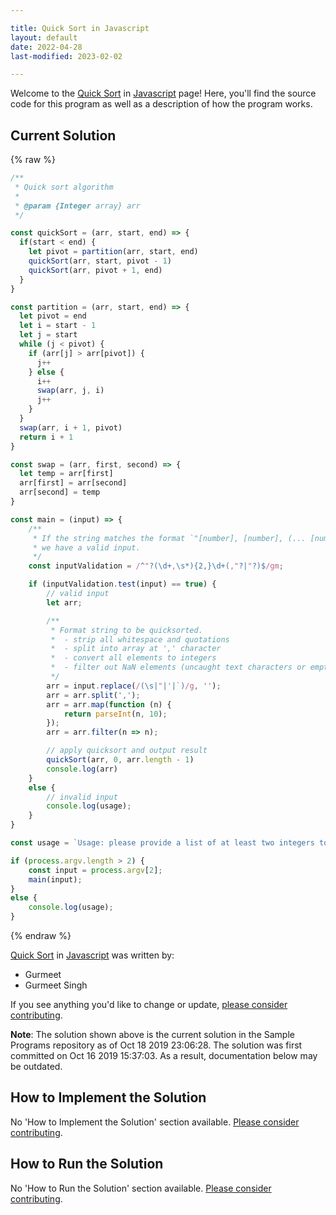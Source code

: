 ```yaml
---

title: Quick Sort in Javascript
layout: default
date: 2022-04-28
last-modified: 2023-02-02

---
```


Welcome to the [Quick Sort](https://sampleprograms.io/projects/quick-sort) in [Javascript](https://sampleprograms.io/languages/javascript) page! Here, you'll find the source code for this program as well as a description of how the program works.

## Current Solution

{% raw %}

```javascript
/**
 * Quick sort algorithm
 *
 * @param {Integer array} arr
 */

const quickSort = (arr, start, end) => {
  if(start < end) {
    let pivot = partition(arr, start, end)
    quickSort(arr, start, pivot - 1)
    quickSort(arr, pivot + 1, end)
  } 
}

const partition = (arr, start, end) => { 
  let pivot = end
  let i = start - 1
  let j = start
  while (j < pivot) {
    if (arr[j] > arr[pivot]) {
      j++
    } else {
      i++
      swap(arr, j, i)
      j++
    }
  }
  swap(arr, i + 1, pivot)
  return i + 1
}

const swap = (arr, first, second) => {
  let temp = arr[first]
  arr[first] = arr[second]
  arr[second] = temp
}

const main = (input) => {
    /**
     * If the string matches the format `"[number], [number], (... [number])"`,
     * we have a valid input.
     */
    const inputValidation = /^"?(\d+,\s*){2,}\d+(,"?|"?)$/gm;

    if (inputValidation.test(input) == true) {
        // valid input
        let arr;

        /**
         * Format string to be quicksorted.
         *  - strip all whitespace and quotations
         *  - split into array at ',' character
         *  - convert all elements to integers
         *  - filter out NaN elements (uncaught text characters or empty elements)
         */
        arr = input.replace(/(\s|"|'|`)/g, '');
        arr = arr.split(',');
        arr = arr.map(function (n) {
            return parseInt(n, 10);
        });
        arr = arr.filter(n => n);

        // apply quicksort and output result
        quickSort(arr, 0, arr.length - 1)
        console.log(arr)
    }
    else {
        // invalid input
        console.log(usage);
    }
}

const usage = `Usage: please provide a list of at least two integers to sort in the format "1, 2, 3, 4, 5"`;

if (process.argv.length > 2) {
    const input = process.argv[2];
    main(input);
}
else {
    console.log(usage);
}
```

{% endraw %}

[Quick Sort](https://sampleprograms.io/projects/quick-sort) in [Javascript](https://sampleprograms.io/languages/javascript) was written by:

- Gurmeet
- Gurmeet Singh

If you see anything you'd like to change or update, [please consider contributing](https://github.com/TheRenegadeCoder/sample-programs).

**Note**: The solution shown above is the current solution in the Sample Programs repository as of Oct 18 2019 23:06:28. The solution was first committed on Oct 16 2019 15:37:03. As a result, documentation below may be outdated.

## How to Implement the Solution

No 'How to Implement the Solution' section available. [Please consider contributing](https://github.com/TheRenegadeCoder/sample-programs-website).

## How to Run the Solution

No 'How to Run the Solution' section available. [Please consider contributing](https://github.com/TheRenegadeCoder/sample-programs-website).